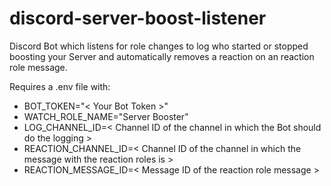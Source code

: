 # discord-server-boost-listener
Discord Bot which listens for role changes to log who started or stopped boosting your Server and automatically removes a reaction on an reaction role message.

Requires a .env file with:
- BOT_TOKEN="< Your Bot Token >"
- WATCH_ROLE_NAME="Server Booster"
- LOG_CHANNEL_ID=< Channel ID of the channel in which the Bot should do the logging >
- REACTION_CHANNEL_ID=< Channel ID of the channel in which the message with the reaction roles is >
- REACTION_MESSAGE_ID=< Message ID of the reaction role message >